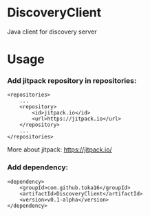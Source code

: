 # DiscoveryClient
Java client for discovery server

# Usage
### Add jitpack repository in repositories:
```
<repositories>
    ...
    <repository>
        <id>jitpack.io</id>
        <url>https://jitpack.io</url>
    </repository>
    ...
</repositories>
```
More about jitpack: https://jitpack.io/

### Add dependency:
```
<dependency>
    <groupId>com.github.toka16</groupId>
    <artifactId>DiscoveryClient</artifactId>
    <version>v0.1-alpha</version>
</dependency>
```
